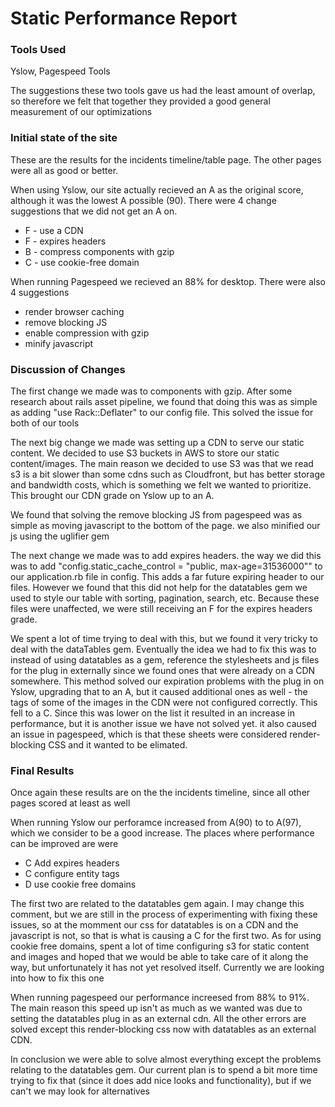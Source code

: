# Static Performance Report

### Tools Used
Yslow, Pagespeed Tools

The suggestions these two tools gave us had the least amount of overlap, so therefore we felt that together they provided a good general measurement of our optimizations

### Initial state of the site
These are the results for the incidents timeline/table page. The other pages were all as good or better.

When using Yslow, our site actually recieved an A as the original score, although it was the lowest A possible (90).  There were 4 change suggestions that we did not get an A on.
* F - use a CDN
* F - expires headers
* B - compress components with gzip
* C - use cookie-free domain

When running Pagespeed we recieved an 88% for desktop.  There were also 4 suggestions
* render browser caching
* remove blocking JS
* enable compression with gzip
* minify javascript


### Discussion of Changes
The first change we made was to components with gzip.  After some research about rails asset pipeline, we found that doing this was as simple as adding "use Rack::Deflater" to our config file.  This solved the issue for both of our tools

The next big change we made was setting up a CDN to serve our static content.  We decided to use S3 buckets in AWS to store our static content/images.  The main reason we decided to use S3 was that we read s3 is a bit slower than some cdns such as Cloudfront, but has better storage and bandwidth costs, which is something we felt we wanted to prioritize.  This brought our CDN grade on Yslow up to an A.

We found that solving the remove blocking JS from pagespeed was as simple as moving javascript to the bottom of the page.  we also minified our js using the uglifier gem

The next change we made was to add expires headers.  the way we did this was to add "config.static_cache_control = "public, max-age=31536000"" to our application.rb file in config.  This adds a far future expiring header to our files.  However we found that this did not help for the datatables gem we used to style our table with sorting, pagination, search, etc.  Because these files were unaffected, we were still receiving an F for the expires headers grade.  

We spent a lot of time trying to deal with this, but we found it very tricky to deal with the dataTables gem.  Eventually the idea we had to fix this was to instead of using datatables as a gem, reference the stylesheets and js files for the plug in externally since we found ones that were already on a CDN somewhere.  This method solved our expiration problems with the plug in on Yslow, upgrading that to an A, but it caused additional ones as well - the tags of some of the images in the CDN were not configured correctly.  This fell to a C.  Since this was lower on the list it resulted in an increase in performance, but it is another issue we have not solved yet.  it also caused an issue in pagespeed, which is that these sheets were considered render-blocking CSS and it wanted to be elimated.


### Final Results
Once again these results are on the the incidents timeline, since all other pages scored at least as well

When running Yslow our perforamce increased from A(90) to to A(97), which we consider to be a good increase.  The places where performance can be improved are were
* C Add expires headers
* C configure entity tags
* D use cookie free domains

The first two are related to the datatables gem again. I may change this comment, but we are still in the process of experimenting with fixing these issues, so at the momment our css for datatables is on a CDN and the javascript is not, so that is what is causing a C for the first two.  As for using cookie free domains, spent a lot of time configuring s3 for static content and images and hoped that we would be able to take care of it along the way, but unfortunately it has not yet resolved itself.  Currently we are looking into how to fix this one

When running pagespeed our performance increesed from 88% to 91%. The main reason this speed up isn't as much as we wanted was due to setting the datatables plug in as an external cdn. All the other errors are solved except this render-blocking css now with datatables as an external CDN.  

In conclusion we were able to solve almost everything except the problems relating to the datatables gem.  Our current plan is to spend a bit more time trying to fix that (since it does add nice looks and functionality), but if we can't we may look for alternatives
